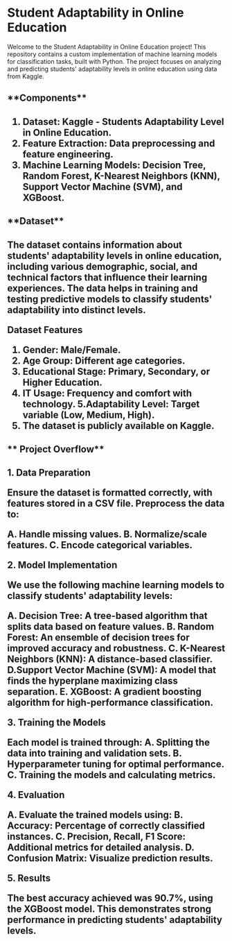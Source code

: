  **<h1> Student Adaptability in Online Education </h1>**

Welcome to the Student Adaptability in Online Education project! This repository contains a custom implementation of machine learning models for classification tasks, built with Python. The project focuses on analyzing and predicting students' adaptability levels in online education using data from Kaggle.

<h2>**Components**<h2>

1. Dataset: Kaggle - Students Adaptability Level in Online Education.
2. Feature Extraction: Data preprocessing and feature engineering.
3. Machine Learning Models: Decision Tree, Random Forest, K-Nearest Neighbors (KNN), Support Vector Machine (SVM), and XGBoost.

<h2>**Dataset**<h2>

The dataset contains information about students' adaptability levels in online education, including various demographic, social, and technical factors that influence their learning experiences. The data helps in training and testing predictive models to classify students' adaptability into distinct levels.

Dataset Features

1. Gender: Male/Female.
2. Age Group: Different age categories.
3. Educational Stage: Primary, Secondary, or Higher Education.
4. IT Usage: Frequency and comfort with technology.
5.Adaptability Level: Target variable (Low, Medium, High).
6. The dataset is publicly available on Kaggle.

<h2> ** Project Overflow** <h2>

**1. Data Preparation**

Ensure the dataset is formatted correctly, with features stored in a CSV file. Preprocess the data to:

A. Handle missing values.
B. Normalize/scale features.
C. Encode categorical variables.

**2. Model Implementation**

We use the following machine learning models to classify students' adaptability levels:

A. Decision Tree: A tree-based algorithm that splits data based on feature values.
B. Random Forest: An ensemble of decision trees for improved accuracy and robustness.
C. K-Nearest Neighbors (KNN): A distance-based classifier.
D.Support Vector Machine (SVM): A model that finds the hyperplane maximizing class separation.
E. XGBoost: A gradient boosting algorithm for high-performance classification.

**3. Training the Models**

Each model is trained through:
A. Splitting the data into training and validation sets.
B. Hyperparameter tuning for optimal performance.
C. Training the models and calculating metrics.

**4. Evaluation**

A. Evaluate the trained models using:
B. Accuracy: Percentage of correctly classified instances.
C. Precision, Recall, F1 Score: Additional metrics for detailed analysis.
D. Confusion Matrix: Visualize prediction results.

**5. Results**

The best accuracy achieved was 90.7%, using the XGBoost model. This demonstrates strong performance in predicting students' adaptability levels.
